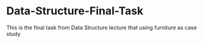 # Data-Structure-Final-Task
This is the final task from Data Structure lecture that using furniture as case study
